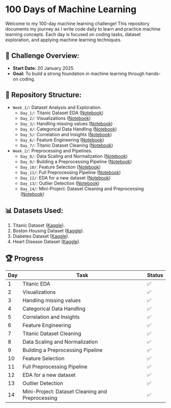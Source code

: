 # 100 Days of Machine Learning

Welcome to my 100-day machine learning challenge! This repository documents my journey as I write code daily to learn and practice machine learning concepts. Each day is focused on coding tasks, dataset exploration, and applying machine learning techniques.

## 🌟 Challenge Overview:
- **Start Date:** 20 January 2025
- **Goal:** To build a strong foundation in machine learning through hands-on coding.

## 📂 Repository Structure:
- `Week_1/`: Dataset Analysis and Exploration.
  - `Day_1/`: Titanic Dataset EDA ([Notebook](01-Day/main.ipynb))
  - `Day_2/`: Visualizations ([Notebook](02-Day/main.ipynb))
  - `Day_3/`: Handling missing values ([Notebook](03-Day/main.ipynb))
  - `Day_4/`: Categorical Data Handling ([Notebook](04-Day/main.ipynb))
  - `Day_5/`: Correlation and Insights ([Notebook](05-Day/main.ipynb))
  - `Day_6/`: Feature Engineering ([Notebook](06-Day/main.ipynb))
  - `Day_7/`: Titanic Dataset Cleaning ([Notebook](07-Day/main.ipynb))
- `Week_2/`: Preprocessing and Pipelines.
  - `Day_8/`: Data Scaling and Normalization ([Notebook](08-Day/main.ipynb))
  - `Day_9/`: Building a Preprocessing Pipeline ([Notebook](09-Day/main.ipynb))
  - `Day_10/`: Feature Selection ([Notebook](10-Day/main.ipynb))
  - `Day_11/`: Full Preprocessing Pipeline ([Notebook](11-Day/main.ipynb))
  - `Day_12/`: EDA for a new dataset ([Notebook](12-Day/main.ipynb))
  - `Day_13/`: Outlier Detection ([Notebook](13-Day/main.ipynb))
  - `Day_14/`: Mini-Project: Dataset Cleaning and Preprocessing ([Notebook](14-Day/main.ipynb))

## 📊 Datasets Used:
1. Titanic Dataset ([Kaggle](https://www.kaggle.com/c/titanic)).
2. Boston Housing Dataset ([Kaggle](https://www.kaggle.com/code/prasadperera/the-boston-housing-dataset)).
3. Diabetes Dataset ([Kaggle](https://www.kaggle.com/datasets/mathchi/diabetes-data-set)).
4. Heart Disease Dataset ([Kaggle](https://www.kaggle.com/datasets/johnsmith88/heart-disease-dataset)).


## 🏆 Progress
| Day | Task                                             | Status |
|-----|--------------------------------------------------|--------|
| 1   | Titanic EDA                                      |   ✅   |
| 2   | Visualizations                                   |   ✅   |
| 3   | Handling missing values                          |   ✅   |
| 4   | Categorical Data Handling                        |   ✅   |
| 5   | Correlation and Insights                         |   ✅   |
| 6   | Feature Engineering                              |   ✅   |
| 7   | Titanic Dataset Cleaning                         |   ✅   |
| 8   | Data Scaling and Normalization                   |   ✅   |
| 9   | Building a Preprocessing Pipeline                |   ✅   |
| 10  | Feature Selection                                |   ✅   |
| 11  | Full Preprocessing Pipeline                      |   ✅   |
| 12  | EDA for a new dataset                            |   ✅   |
| 13  | Outlier Detection                                |   ✅   |
| 14  | Mini-Project: Dataset Cleaning and Preprocessing |   ✅   |